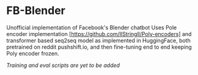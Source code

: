 # FB-Blender
Unofficial implementation of Facebook's Blender chatbot
Uses Pole encoder implementation [https://github.com/llStringll/Poly-encoders] and transformer based seq2seq model as implemented in HuggingFace, both pretrained on reddit pushshift.io, and then fine-tuning end to end keeping Poly encoder frozen.

*Training and eval scripts are yet to be added*
